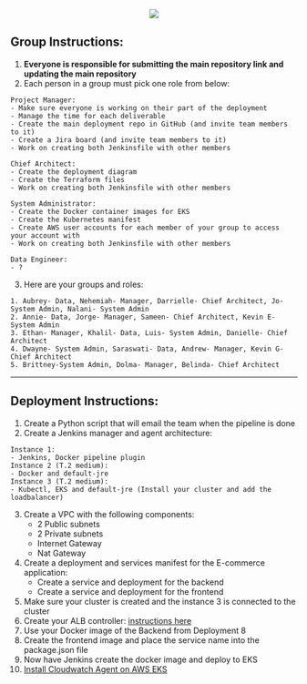 <p align="center">
<img src="https://github.com/kura-labs-org/kuralabs_deployment_1/blob/main/Kuralogo.png">
</p>

## Group Instructions:
1. **Everyone is responsible for submitting the main repository link and updating the main repository**  
2. Each person in a group must pick one role from below:
```
Project Manager:
- Make sure everyone is working on their part of the deployment
- Manage the time for each deliverable
- Create the main deployment repo in GitHub (and invite team members to it)
- Create a Jira board (and invite team members to it)
- Work on creating both Jenkinsfile with other members

Chief Architect:
- Create the deployment diagram
- Create the Terraform files
- Work on creating both Jenkinsfile with other members

System Administrator:
- Create the Docker container images for EKS
- Create the Kubernetes manifest
- Create AWS user accounts for each member of your group to access your account with
- Work on creating both Jenkinsfile with other members

Data Engineer:
- ?

```
3. Here are your groups and roles:
```
1. Aubrey- Data, Nehemiah- Manager, Darrielle- Chief Architect, Jo- System Admin, Nalani- System Admin
2. Annie- Data, Jorge- Manager, Sameen- Chief Architect, Kevin E- System Admin
3. Ethan- Manager, Khalil- Data, Luis- System Admin, Danielle- Chief Architect
4. Dwayne- System Admin, Saraswati- Data, Andrew- Manager, Kevin G- Chief Architect
5. Brittney-System Admin, Dolma- Manager, Belinda- Chief Architect

```

*********************************************************************************************************************************************************************
## Deployment Instructions:

1. Create a Python script that will email the team when the pipeline is done
2. Create a Jenkins manager and agent architecture:
```
Instance 1:
- Jenkins, Docker pipeline plugin
Instance 2 (T.2 medium):
- Docker and default-jre 
Instance 3 (T.2 medium):
- Kubectl, EKS and default-jre (Install your cluster and add the loadbalancer)
```
3. Create a VPC with the following components:
    - 2 Public subnets
    - 2 Private subnets
    - Internet Gateway
    - Nat Gateway  
4. Create a deployment and services manifest for the E-commerce application:
    - Create a service and deployment for the backend
    - Create a service and deployment for the frontend     
6. Make sure your cluster is created and the instance 3 is connected to the cluster
7. Create your ALB controller: [instructions here](https://docs.google.com/document/d/1Y_c_ByV8y9I1CL8NJvZLqo6ftahcJJD5qG0WA_PkqTM/edit?usp=sharing)
8. Use your Docker image of the Backend from Deployment 8
9. Create the frontend image and place the service name into the package.json file
10. Now have Jenkins create the docker image and deploy to EKS
11. [Install Cloudwatch Agent on AWS EKS](https://docs.aws.amazon.com/AmazonCloudWatch/latest/monitoring/Container-Insights-setup-EKS-addon.html)


